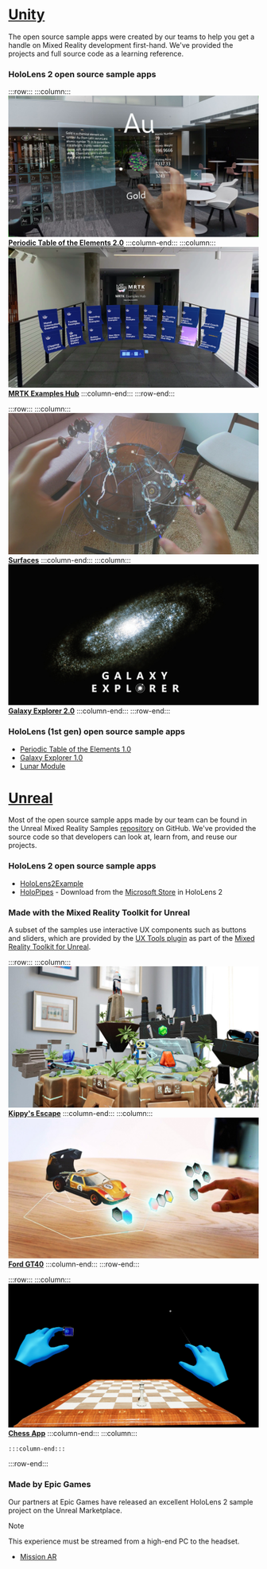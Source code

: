 # [Unity](#tab/unity)

The open source sample apps were created by our teams to help you get a handle on Mixed Reality development first-hand. We've provided the projects and full source code as a learning reference.

### HoloLens 2 open source sample apps

:::row:::
    :::column:::
       [![Periodic Table of the Elements 2.0](../images/MRDL_PeriodicTable.jpg)](../unity/periodic-table-of-the-elements-2.md)
        **[Periodic Table of the Elements 2.0](../unity/periodic-table-of-the-elements-2.md)**
    :::column-end:::
    :::column:::
       [![MRTK Examples Hub](../images/MRTKExamplesHub.png)](/windows/mixed-reality/mrtk-unity/features/example-scenes/example-hub)
        **[MRTK Examples Hub](/windows/mixed-reality/mrtk-unity/features/example-scenes/example-hub)**
    :::column-end:::
:::row-end:::

:::row:::
    :::column:::
       [![Surfaces](../images/MRDL_Surfaces.jpg)](../unity/sampleapp-surfaces.md)
        **[Surfaces](../unity/sampleapp-surfaces.md)**
    :::column-end:::
    :::column:::
       [![Galaxy Explorer 2.0](../images/GalaxyExplorer2.jpg)](../unity/galaxy-explorer-update.md)
        **[Galaxy Explorer 2.0](../unity/galaxy-explorer-update.md)**
    :::column-end:::
:::row-end:::

### HoloLens (1st gen) open source sample apps

* [Periodic Table of the Elements 1.0](../unity/periodic-table-of-the-elements.md)
* [Galaxy Explorer 1.0](../unity/galaxy-explorer.md)
* [Lunar Module](../unity/lunar-module.md)

# [Unreal](#tab/unreal)

Most of the open source sample apps made by our team can be found in the Unreal Mixed Reality Samples [repository](https://github.com/microsoft/MixedReality-Unreal-Samples) on GitHub. We've provided the source code so that developers can look at, learn from, and reuse our projects.

### HoloLens 2 open source sample apps

* [HoloLens2Example](https://github.com/microsoft/MixedReality-Unreal-Samples/tree/master/HoloLens2Example)
* [HoloPipes](https://github.com/microsoft/MixedReality-Unreal-HoloPipes) - Download from the [Microsoft Store](https://www.microsoft.com/p/holopipes/9mszb3nnrxn9) in HoloLens 2

### Made with the Mixed Reality Toolkit for Unreal

A subset of the samples use interactive UX components such as buttons and sliders, which are provided by the [UX Tools plugin](https://aka.ms/uxt-unreal) as part of the [Mixed Reality Toolkit for Unreal](https://aka.ms/mrtk-unreal).

:::row:::
    :::column:::
       [![Kippy's Escape](../unreal/images/KippysEscape_1920.jpg)](../unreal/unreal-kippys-escape.md)
        **[Kippy's Escape](../unreal/unreal-kippys-escape.md)**
    :::column-end:::
    :::column:::
       [![Ford GT40](../unreal/images/ford-gt40-hero_1920.jpg)](../unreal/unreal-ford-gt40.md)
        **[Ford GT40](../unreal/unreal-ford-gt40.md)**
    :::column-end:::
:::row-end:::

:::row:::
    :::column:::
       [![Chess App](../images/Unreal_ChessApp.png)](https://github.com/microsoft/MixedReality-Unreal-Samples/tree/master/ChessApp)
        **[Chess App](https://github.com/microsoft/MixedReality-Unreal-Samples/tree/master/ChessApp)**
    :::column-end:::
    :::column:::

    :::column-end:::
:::row-end:::

### Made by Epic Games

Our partners at Epic Games have released an excellent HoloLens 2 sample project on the Unreal Marketplace.

> [!NOTE]
> This experience must be streamed from a high-end PC to the headset.

* [Mission AR](https://docs.unrealengine.com/Resources/Showcases/MissionAR/index.html)
